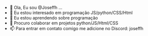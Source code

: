- 👋 Ola, Eu sou @Joseffh ...
- 👀 Eu estou interesado em programação JS/python/CSS/Html
- 🌱 Eu estou aprendendo sobre programação
- 💞️ Procuro colaborar em projetos python/JS/Html/CSS
- 📫 Para entrar em contato comigo me adicione no Discord: joseffh

